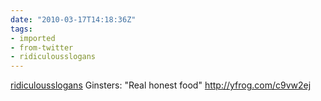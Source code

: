 ```yaml
---
date: "2010-03-17T14:18:36Z"
tags:
- imported
- from-twitter
- ridiculousslogans
---
```

[ridiculousslogans](/tags/ridiculousslogans) Ginsters: "Real honest food"   http://yfrog.com/c9vw2ej
